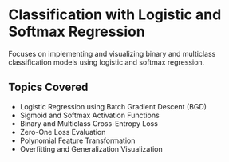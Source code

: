 # Classification with Logistic and Softmax Regression

 Focuses on implementing and visualizing binary and multiclass classification models using logistic and softmax regression.

## Topics Covered
- Logistic Regression using Batch Gradient Descent (BGD)
- Sigmoid and Softmax Activation Functions
- Binary and Multiclass Cross-Entropy Loss
- Zero-One Loss Evaluation
- Polynomial Feature Transformation
- Overfitting and Generalization Visualization

